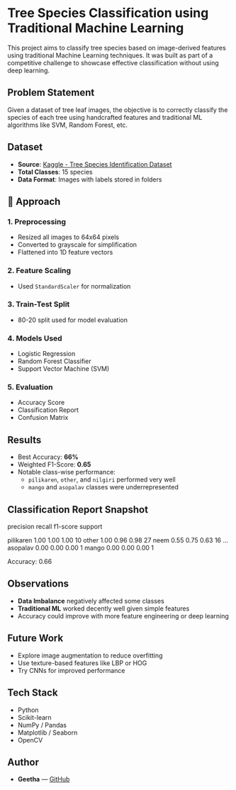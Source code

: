 #  Tree Species Classification using Traditional Machine Learning

This project aims to classify tree species based on image-derived features using traditional Machine Learning techniques. It was built as part of a competitive challenge to showcase effective classification without using deep learning.

## Problem Statement

Given a dataset of tree leaf images, the objective is to correctly classify the species of each tree using handcrafted features and traditional ML algorithms like SVM, Random Forest, etc.

## Dataset

- **Source**: [Kaggle - Tree Species Identification Dataset](https://www.kaggle.com/datasets/viditgandhi/tree-species-identification-dataset)
- **Total Classes**: 15 species
- **Data Format**: Images with labels stored in folders

## 🧪 Approach

### 1. **Preprocessing**
- Resized all images to 64x64 pixels
- Converted to grayscale for simplification
- Flattened into 1D feature vectors

### 2. **Feature Scaling**
- Used `StandardScaler` for normalization

### 3. **Train-Test Split**
- 80-20 split used for model evaluation

### 4. **Models Used**
- Logistic Regression
- Random Forest Classifier
- Support Vector Machine (SVM)

### 5. **Evaluation**
- Accuracy Score
- Classification Report
- Confusion Matrix

##  Results

-  Best Accuracy: **66%**
- Weighted F1-Score: **0.65**
- Notable class-wise performance:
  - `pilikaren`, `other`, and `nilgiri` performed very well
  - `mango` and `asopalav` classes were underrepresented

##  Classification Report Snapshot
precision    recall  f1-score   support

 pilikaren      1.00      1.00      1.00        10
     other      1.00      0.96      0.98        27
    neem        0.55      0.75      0.63        16
 ...
 asopalav       0.00      0.00      0.00         1
   mango        0.00      0.00      0.00         1

Accuracy: 0.66


##  Observations

- **Data Imbalance** negatively affected some classes
- **Traditional ML** worked decently well given simple features
- Accuracy could improve with more feature engineering or deep learning

##  Future Work

- Explore image augmentation to reduce overfitting
- Use texture-based features like LBP or HOG
- Try CNNs for improved performance

## Tech Stack

- Python
- Scikit-learn
- NumPy / Pandas
- Matplotlib / Seaborn
- OpenCV


##  Author

- **Geetha** — [GitHub](https://github.com/she-codesstuff)


